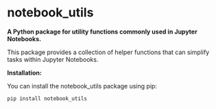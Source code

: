 # notebook_utils

**A Python package for utility functions commonly used in Jupyter Notebooks.**

This package provides a collection of helper functions that can simplify tasks within Jupyter Notebooks. 

**Installation:**

You can install the notebook_utils package using pip:

```bash
pip install notebook_utils